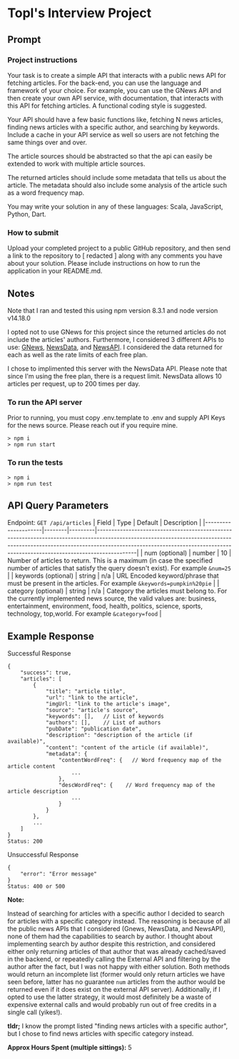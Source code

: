 # Topl's Interview Project

## Prompt

### Project instructions

Your task is to create a simple API that interacts with a public news API for fetching articles. For the back-end, you can use the language and framework of your choice. For example, you can use the GNews API and then create your own API service, with documentation, that interacts with this API for fetching articles. A functional coding style is suggested.

Your API should have a few basic functions like, fetching N news articles, finding news articles with a specific author, and searching by keywords. Include a cache in your API service as well so users are not fetching the same things over and over.

The article sources should be abstracted so that the api can easily be extended to work with multiple article sources.

The returned articles should include some metadata that tells us about the article. The metadata should also include some analysis of the article such as a word frequency map.

You may write your solution in any of these languages: Scala, JavaScript, Python, Dart.

### How to submit

Upload your completed project to a public GitHub repository, and then send a link to the repository to [ redacted ] along with any comments you have about your solution. Please include instructions on how to run the application in your README.md.

## Notes

Note that I ran and tested this using npm version 8.3.1 and node version v14.18.0

I opted not to use GNews for this project since the returned articles do not include the articles' authors. Furthermore, I considered 3 different APIs to use: [GNews](https://gnews.io/), [NewsData](https://newsdata.io/), and [NewsAPI](https://newsapi.org/). I considered the data returned for each as well as the rate limits of each free plan.

I chose to implimented this server with the NewsData API.
Please note that since I'm using the free plan, there is a request limit. NewsData allows 10 articles per request, up to 200 times per day.

### To run the API server

Prior to running, you must copy .env.template to .env and supply API Keys for the news source. Please reach out if you require mine.

```
> npm i
> npm run start
```

### To run the tests

```
> npm i
> npm run test
```

## API Query Parameters

Endpoint: `GET /api/articles`
| Field | Type | Default | Description |
|---------------------|--------|---------|--------------------------------------------------------------------------------------------------------------------------------------------------------------------------------------------------------------------------------------------------------|
| num (optional) | number | 10 | Number of articles to return. This is a maximum (in case the specified number of articles that satisfy the query doesn't exist). For example `&num=25` |
| keywords (optional) | string | n/a | URL Encoded keyword/phrase that must be present in the articles. For example `&keywords=pumpkin%20pie` |
| category (optional) | string | n/a | Category the articles must belong to. For the currently implemented news source, the valid values are: business, entertainment, environment, food, health, politics, science, sports, technology, top,world. For example `&category=food` |

## Example Response

Successful Response

```
{
    "success": true,
    "articles": [
        {
            "title": "article title",
            "url": "link to the article",
            "imgUrl: "link to the article's image",
            "source": "article's source",
            "keywords": [],   // List of keywords
            "authors": [],    // List of authors
            "pubDate": "publication date",
            "description": "description of the article (if available)",
            "content": "content of the article (if available)",
            "metadata": {
                "contentWordFreq": {   // Word frequency map of the article content
                    ...
                },
                "descWordFreq": {    // Word frequency map of the article description
                    ...
                }
            }
        },
        ...
    ]
}
Status: 200
```

Unsuccessful Response

```
{
    "error": "Error message"
}
Status: 400 or 500
```

**Note:**

Instead of searching for articles with a specific author I decided to search for articles with a specific category instead. The reasoning is because of all the public news APIs that I considered (Gnews, NewsData, and NewsAPI), none of them had the capabilities to search by author. I thought about implementing search by author despite this restriction, and considered either only returning articles of that author that was already cached/saved in the backend, or repeatedly calling the External API and filtering by the author after the fact, but I was not happy with either solution. Both methods would return an incomplete list (former would only return articles we have seen before, latter has no guarantee `num` articles from the author would be returned even if it does exist on the external API server). Additionally, if I opted to use the latter strategy, it would most definitely be a waste of expensive external calls and would probably run out of free credits in a single call (yikes!).

**tldr;** I know the prompt listed "finding news articles with a specific author", but I chose to find news articles with specific category instead.

**Approx Hours Spent (multiple sittings):** 5
